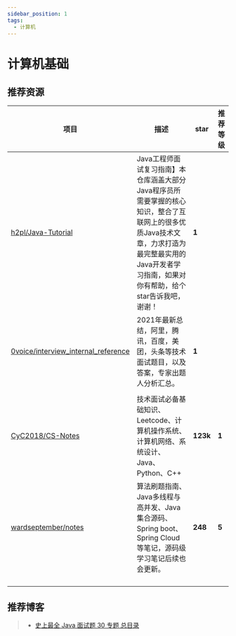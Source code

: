 ```yaml
---
sidebar_position: 1
tags:
  - 计算机
---
```

# 计算机基础

## 推荐资源

| **项目**                                                                             | **描述**                                                                                                                                                                                     | **star** | **推荐等级** |
| ------------------------------------------------------------------------------------------ | -------------------------------------------------------------------------------------------------------------------------------------------------------------------------------------------------- | -------------- | ------------------ |
| [h2pl/Java-Tutorial](https://github.com/h2pl/Java-Tutorial)                                   | Java工程师面试复习指南】本仓库涵盖大部分Java程序员所需要掌握的核心知识，整合了互联网上的很多优质Java技术文章，力求打造为最完整最实用的Java开发者学习指南，如果对你有帮助，给个star告诉我吧，谢谢！ | **1**    |                    |
| [0voice/interview_internal_reference](https://github.com/0voice/interview_internal_reference) | 2021年最新总结，阿里，腾讯，百度，美团，头条等技术面试题目，以及答案，专家出题人分析汇总。                                                                                                         | **1**    |                    |
|                                                                                            |                                                                                                                                                                                                    |                |                    |
| [CyC2018/CS-Notes](https://github.com/CyC2018/CS-Notes)                                       | 技术面试必备基础知识、Leetcode、计算机操作系统、计算机网络、系统设计、Java、Python、C++                                                                                                            | **123k** | **1**        |
| [wardseptember/notes](https://github.com/wardseptember/notes)                                 | 算法刷题指南、Java多线程与高并发、Java集合源码、Spring boot、Spring Cloud等笔记，源码级学习笔记后续也会更新。                                                                                      | **248**  | **5**        |
|                                                                                            |                                                                                                                                                                                                    |                |                    |
|                                                                                            |                                                                                                                                                                                                    |                |                    |
|                                                                                            |                                                                                                                                                                                                    |                |                    |
|                                                                                            |                                                                                                                                                                                                    |                |                    |

## 推荐博客

> * [史上最全 Java 面试题 30 专题 总目录](https://www.cnblogs.com/crazymakercircle/p/14365820.html)
